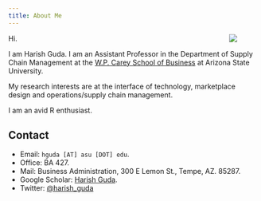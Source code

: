 ```yaml
---
title: About Me
---
```


[<img src="/index-files/harish-guda-2017.jpg" style="max-width:30%;min-width:60px;float:right;" />](https://harishguda.me/about/)


Hi. 

I am Harish Guda. I am an Assistant Professor in the Department of Supply Chain Management at the [W.P. Carey School of Business](https://wpcarey.asu.edu) at Arizona State University. 

My research interests are at the interface of technology, marketplace design and operations/supply chain management. 

I am an avid R enthusiast. 

## Contact

- Email: `hguda [AT] asu [DOT] edu`.
- Office: BA 427. 
- Mail: Business Administration, 300 E Lemon St., Tempe, AZ. 85287. 
- Google Scholar: [Harish Guda](https://scholar.google.com/citations?user=IuBt3SkAAAAJ&hl=en).
- Twitter: [@harish_guda](https://twitter.com/harish_guda)

 
